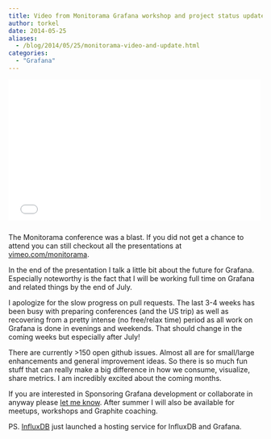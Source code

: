 ```yaml
---
title: Video from Monitorama Grafana workshop and project status update
author: torkel
date: 2014-05-25
aliases:
  - /blog/2014/05/25/monitorama-video-and-update.html
categories:
  - "Grafana"
---
```


<iframe src="//player.vimeo.com/video/95316672?portrait=0" width="500" height="281" frameborder="0" webkitallowfullscreen mozallowfullscreen allowfullscreen style="padding-bottom: 10px">

</iframe>


The Monitorama conference was a blast. If you did not get a chance to attend you can still checkout all the presentations
at [vimeo.com/monitorama](http://vimeo.com/monitorama).


In the end of the presentation I talk a little bit about the future for Grafana. Especially noteworthy is the fact that
I will be working full time on Grafana and related things by the end of July.

I apologize for the slow progress on pull requests. The last 3-4 weeks has been busy with preparing conferences (and the US trip) as well
as recovering from a pretty intense (no free/relax time) period as all work on Grafana is done in evenings and weekends. That should change in
the coming weeks but especially after July!

There are currently >150 open github issues. Almost all are for small/large enhancements and general improvement ideas. So there is so much fun stuff that can really make a big difference
in how we consume, visualize, share metrics. I am incredibly excited about the coming months.

If you are interested in Sponsoring Grafana development or collaborate in anyway please [let me know](mailto:torkel@grafana.org). After summer I will also be available for meetups, workshops and
Graphite coaching.

PS. [InfluxDB](http://influxdb.org) just launched a hosting service for InfluxDB and Grafana.


